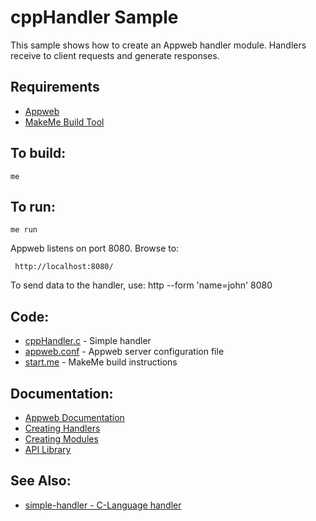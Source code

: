 cppHandler Sample
===

This sample shows how to create an Appweb handler module. Handlers receive to client requests and
generate responses.

Requirements
---
* [Appweb](https://embedthis.com/appweb/download.html)
* [MakeMe Build Tool](https://embedthis.com/makeme/download.html)

To build:
---
    me

To run:
---
    me run

Appweb listens on port 8080. Browse to: 
 
     http://localhost:8080/

To send data to the handler, use:
    http --form 'name=john' 8080

Code:
---
* [cppHandler.c](cppHandler.c) - Simple handler
* [appweb.conf](appweb.conf) - Appweb server configuration file
* [start.me](start.me) - MakeMe build instructions

Documentation:
---
* [Appweb Documentation](https://embedthis.com/appweb/doc/index.html)
* [Creating Handlers](https://embedthis.com/appweb/doc/programmers/handlers.html)
* [Creating Modules](https://embedthis.com/appweb/doc/programmers/modules.html)
* [API Library](https://embedthis.com/appweb/doc/ref/native.html)

See Also:
---
* [simple-handler - C-Language handler](../simple-handler/README.md)
